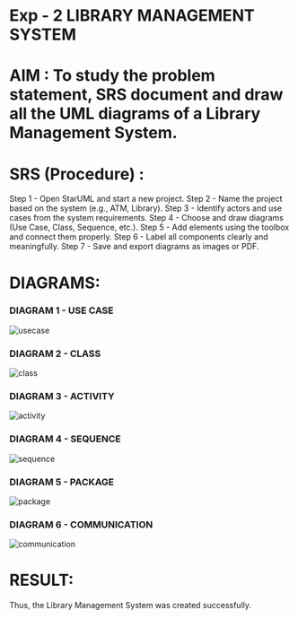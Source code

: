 # Exp - 2 LIBRARY MANAGEMENT SYSTEM

# AIM : To study the problem statement, SRS document and draw all the UML diagrams of a Library Management System.

# SRS (Procedure) :

Step 1 - Open StarUML and start a new project.
Step 2 - Name the project based on the system (e.g., ATM, Library).
Step 3 - Identify actors and use cases from the system requirements.
Step 4 - Choose and draw diagrams (Use Case, Class, Sequence, etc.).
Step 5 - Add elements using the toolbox and connect them properly.
Step 6 - Label all components clearly and meaningfully.
Step 7 - Save and export diagrams as images or PDF.

# DIAGRAMS:

### DIAGRAM 1 - USE CASE

![usecase](https://github.com/user-attachments/assets/1e8dfaf3-1a05-4e8d-8343-7fcb994e7a3b)

### DIAGRAM 2 - CLASS

![class](https://github.com/user-attachments/assets/255b3cce-6840-4131-b1cc-570c827f1a36)

### DIAGRAM 3 - ACTIVITY

![activity](https://github.com/user-attachments/assets/b81250b7-1626-4b1a-8534-dd58efd0d77a)

### DIAGRAM 4 - SEQUENCE

![sequence](https://github.com/user-attachments/assets/d492e802-1519-4279-ba0b-fa7a918db37e)

### DIAGRAM 5 - PACKAGE

![package](https://github.com/user-attachments/assets/3bc14fe5-2c59-4dd8-aeb8-4b68f535eedc)

### DIAGRAM 6 - COMMUNICATION

![communication](https://github.com/user-attachments/assets/5641671f-f96d-4464-8c68-0490e49d2767)

# RESULT:
Thus, the Library Management System was created successfully.
